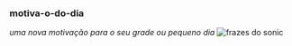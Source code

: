 ### motiva-o-do-dia
_uma nova motivação para o seu grade ou pequeno dia_
![frazes do sonic](https://www.google.com/url?sa=i&url=https%3A%2F%2Fwww.facebook.com%2Fzonasonic%2Fposts%2Fmomento-motivacional-httpsheylinkmezonasonic%2F4276784062351274%2F%3Flocale%3Dhi_IN&psig=AOvVaw0Hq5vraooq2WafXlfejVsm&ust=1723126546813000&source=images&cd=vfe&opi=89978449&ved=0CA8QjRxqFwoTCIDX7eiJ44cDFQAAAAAdAAAAABAE)

